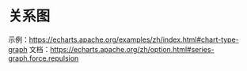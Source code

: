 # 关系图
示例：https://echarts.apache.org/examples/zh/index.html#chart-type-graph
文档：https://echarts.apache.org/zh/option.html#series-graph.force.repulsion
